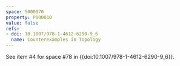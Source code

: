 ```yaml
---
space: S000070
property: P000010
value: false
refs:
- doi: 10.1007/978-1-4612-6290-9_6
  name: Counterexamples in Topology
---
```


See item #4 for space #78 in {{doi:10.1007/978-1-4612-6290-9_6}}.
